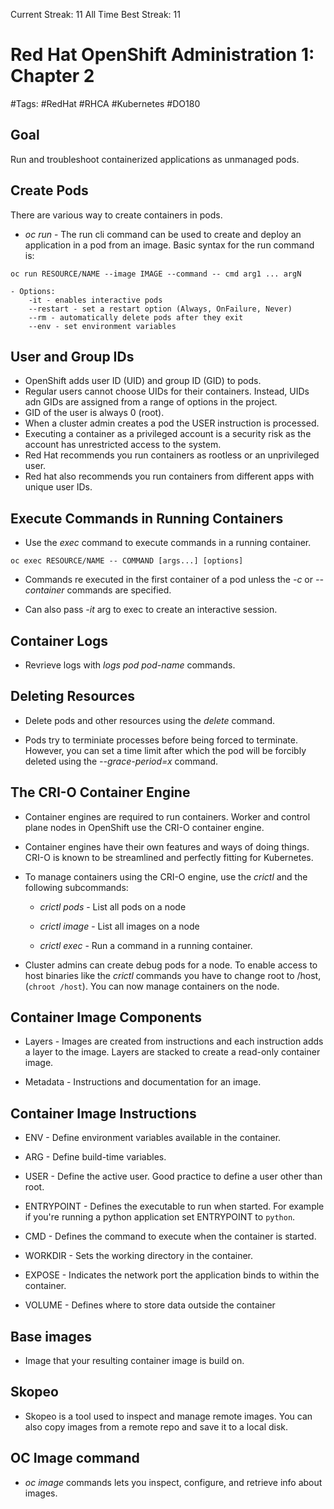 Current Streak: 11
All Time Best Streak: 11

# Red Hat OpenShift Administration 1: Chapter 2
#Tags: #RedHat #RHCA #Kubernetes #DO180

## Goal

Run and troubleshoot containerized applications as unmanaged pods.

## Create Pods

There are various way to create containers in pods.

- <em>oc run</em> - The run cli command can be used to create and deploy an application in a pod from an image. Basic syntax for the run command is:

```
oc run RESOURCE/NAME --image IMAGE --command -- cmd arg1 ... argN
```

    - Options:
        -it - enables interactive pods
        --restart - set a restart option (Always, OnFailure, Never)
        --rm - automatically delete pods after they exit
        --env - set environment variables

## User and Group IDs

- OpenShift adds user ID (UID) and group ID (GID) to pods.
- Regular users cannot choose UIDs for their containers. Instead, UIDs adn GIDs are assigned from a range of options in the project. 
- GID of the user is always 0 (root).
- When a cluster admin creates a pod the USER instruction is processed.
- Executing a container as a privileged account is a security risk as the account has unrestricted access to the system.
- Red Hat recommends you run containers as rootless or an unprivileged user. 
- Red hat also recommends you run containers from different apps with unique user IDs. 

## Execute Commands in Running Containers

- Use the <em>exec</em> command to execute commands in a running container.

```
oc exec RESOURCE/NAME -- COMMAND [args...] [options]
```

- Commands re executed in the first container of a pod unless the <em>-c</em> or <em>--container</em> commands are specified. 

- Can also pass <em>-it</em> arg to exec to create an interactive session. 

## Container Logs

- Revrieve logs with <em>logs pod pod-name</em> commands. 

## Deleting Resources

- Delete pods and other resources using the <em>delete</em> command.

- Pods try to terminiate processes before being forced to terminate. However, you can set a time limit after which the pod will be forcibly deleted using the <em>--grace-period=x</em> command.

## The CRI-O Container Engine

- Container  engines are required to run containers. Worker and control plane nodes in OpenShift use the CRI-O container engine.

- Container engines have their own features and ways of doing things. CRI-O is known to be streamlined and perfectly fitting for Kubernetes.

- To manage containers using the CRI-O engine, use the <em>crictl</em> and the following subcommands:

    - <em>crictl pods</em> - List all pods on a node
    
    - <em>crictl image</em> - List all images on a node
    
    - <em>crictl exec</em> - Run a command in a running container.

- Cluster admins can create debug pods for a node. To enable access to host binaries like the <em>crictl</em> commands you have to change root to /host, (```chroot /host```). You can now manage containers on the node.

## Container Image Components

- Layers - Images are created from instructions and each instruction adds a layer to the image. Layers are stacked to create a read-only container image.

- Metadata - Instructions and documentation for an image.

## Container Image Instructions

- ENV - Define environment variables available in the container.

- ARG - Define build-time variables.

- USER - Define the active user. Good practice to define a user other than root. 

- ENTRYPOINT - Defines the executable to run when started. For example if you're running a python application set ENTRYPOINT to `python`.

- CMD - Defines the command to execute when the container is started.

- WORKDIR - Sets the working directory in the container.

- EXPOSE - Indicates the network port the application binds to within the container.

- VOLUME - Defines where to store data outside the container

## Base images

- Image that your resulting container image is build on. 

## Skopeo

- Skopeo is a tool used to inspect and manage remote images. You can also copy images from a remote repo and save it to a local disk.

## OC Image command

- <em>oc image</em> commands lets you inspect, configure, and retrieve info about images.



    

